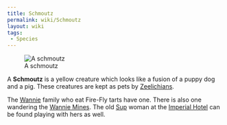 ```yaml
---
title: Schmoutz
permalink: wiki/Schmoutz
layout: wiki
tags:
 - Species
---
```


<figure>
<img src="Schmoutz.jpg" title="A schmoutz" />
<figcaption>A schmoutz</figcaption>
</figure>

A **Schmoutz** is a yellow creature which looks like a fusion of a puppy
dog and a pig. These creatures are kept as pets by
[Zeelichians](Zeelich "wikilink").

The [Wannie](Wannie "wikilink") family who eat Fire-Fly tarts have one.
There is also one wandering the [Wannie Mines](Wannie_Mines "wikilink").
The old [Sup](Sup "wikilink") woman at the [Imperial
Hotel](Imperial_Hotel "wikilink") can be found playing with hers as
well.
